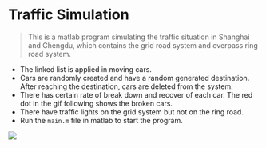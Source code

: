 # Traffic Simulation

>This is a matlab program simulating the traffic situation in Shanghai and Chengdu, which contains the grid road system and overpass ring road system.

* The linked list is applied in moving cars.
* Cars are randomly created and have a random generated destination. After reaching the destination, cars are deleted from the system. 
* There has certain rate of break down and recover of each car. The red dot in the gif following shows the broken cars.
* There have traffic lights on the grid system but not on the ring road.
* Run the `main.m` file in matlab to start the program.

![](https://i.imgur.com/ssgiqR4.gif)
